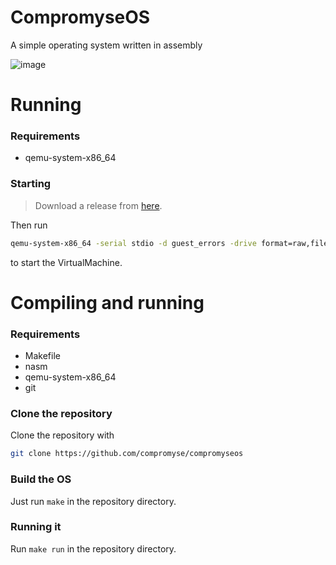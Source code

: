# CompromyseOS
A simple operating system written in assembly

![image](https://user-images.githubusercontent.com/71056504/166417899-5ff1a782-52d8-418c-9975-e62d8a4b46ca.png)

# Running

### Requirements

* qemu-system-x86_64

### Starting

> Download a release from [here](https://github.com/compromyse/compromyseos/releases).

Then run 
```bash
qemu-system-x86_64 -serial stdio -d guest_errors -drive format=raw,file=final.bin
```
to start the VirtualMachine.

# Compiling and running

### Requirements

* Makefile
* nasm
* qemu-system-x86_64
* git

### Clone the repository

Clone the repository with
```bash
git clone https://github.com/compromyse/compromyseos
```

### Build the OS

Just run `make` in the repository directory.

### Running it

Run `make run` in the repository directory.
